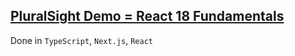 ## [PluralSight Demo = React 18 Fundamentals](https://app.pluralsight.com/library/courses/react-18-fundamentals/table-of-contents)

Done in `TypeScript`, `Next.js`, `React`

